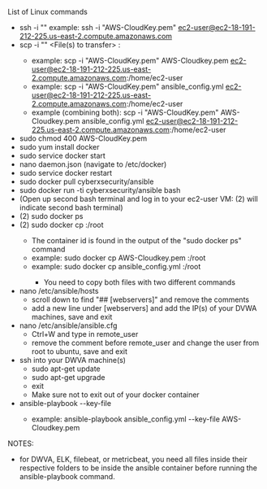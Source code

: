 List of Linux commands
  - ssh -i "<AWS Key.file>" <AWS Amazon link>
      example: ssh -i "AWS-CloudKey.pem" ec2-user@ec2-18-191-212-225.us-east-2.compute.amazonaws.com
  - scp -i "<AWS Key.file>" <File(s) to transfer> :<Directory path to copy>
      - example: scp -i "AWS-CloudKey.pem" AWS-Cloudkey.pem ec2-user@ec2-18-191-212-225.us-east-2.compute.amazonaws.com:/home/ec2-user
      - example: scp -i "AWS-CloudKey.pem" ansible_config.yml ec2-user@ec2-18-191-212-225.us-east-2.compute.amazonaws.com:/home/ec2-user
      - example (combining both):  scp -i "AWS-CloudKey.pem" AWS-Cloudkey.pem ansible_config.yml ec2-user@ec2-18-191-212-225.us-east-2.compute.amazonaws.com:/home/ec2-user
  - sudo chmod 400 AWS-CloudKey.pem
  - sudo yum install docker
  - sudo service docker start
  - nano daemon.json (navigate to /etc/docker)
  - sudo service docker restart
  - sudo docker pull cyberxsecurity/ansible
  - sudo docker run -ti cyberxsecurity/ansible bash
  - (Open up second bash terminal and log in to your ec2-user VM: (2) will indicate second bash terminal)
  - (2) sudo docker ps
  - (2) sudo docker cp <file to transfer> <docker container id>:/root
      - The container id is found in the output of the "sudo docker ps" command
      - example: sudo docker cp AWS-Cloudkey.pem <docker container id>:/root
      - example: sudo docker cp ansible_config.yml <docker container id>:/root
          - You need to copy both files with two different commands
  -  nano /etc/ansible/hosts
      -  scroll down to find "## [webservers]" and remove the comments
      -  add a new line under [webservers] and add the IP(s) of your DVWA machines, save and exit
  -  nano /etc/ansible/ansible.cfg
      -  Ctrl+W and type in remote_user
      -  remove the comment before remote_user and change the user from root to ubuntu, save and exit
  - ssh into your DWVA machine(s)
      -  sudo apt-get update
      -  sudo apt-get upgrade
      -  exit
      -  Make sure not to exit out of your docker container
  - ansible-playbook <ansible playbook file> --key-file <private key.file>
      -  example: ansible-playbook ansible_config.yml --key-file AWS-Cloudkey.pem


NOTES:
  - for DWVA, ELK, filebeat, or metricbeat, you need all files inside their respective folders to be inside the ansible container before running the ansible-playbook command.


   
